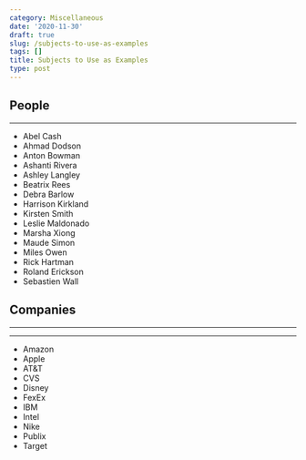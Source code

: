 ```yaml
---
category: Miscellaneous
date: '2020-11-30'
draft: true
slug: /subjects-to-use-as-examples
tags: []
title: Subjects to Use as Examples
type: post
---
```



People 
---
---


- Abel Cash
- Ahmad Dodson
- Anton Bowman
- Ashanti Rivera
- Ashley Langley
- Beatrix Rees
- Debra Barlow
- Harrison Kirkland
- Kirsten Smith
- Leslie Maldonado
- Marsha Xiong
- Maude Simon
- Miles Owen
- Rick Hartman
- Roland Erickson
- Sebastien Wall

Companies
---
---
---


- Amazon
- Apple
- AT&T
- CVS
- Disney
- FexEx
- IBM
- Intel
- Nike
- Publix
- Target